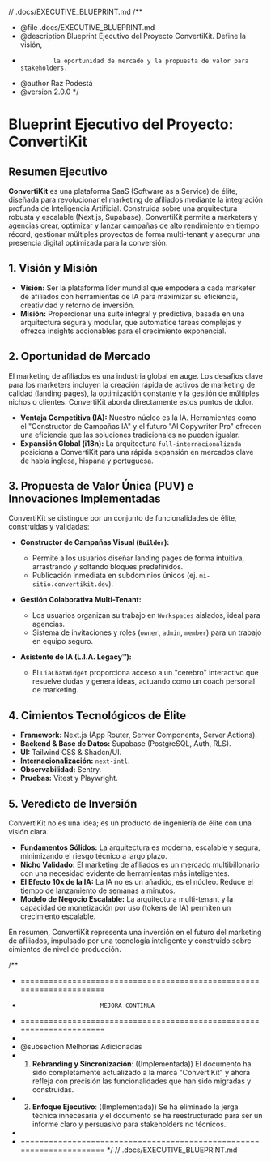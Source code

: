 // .docs/EXECUTIVE_BLUEPRINT.md
/**
 * @file .docs/EXECUTIVE_BLUEPRINT.md
 * @description Blueprint Ejecutivo del Proyecto ConvertiKit. Define la visión,
 *              la oportunidad de mercado y la propuesta de valor para stakeholders.
 * @author Raz Podestá
 * @version 2.0.0
 */
# Blueprint Ejecutivo del Proyecto: ConvertiKit

## Resumen Ejecutivo

**ConvertiKit** es una plataforma SaaS (Software as a Service) de élite, diseñada para revolucionar el marketing de afiliados mediante la integración profunda de Inteligencia Artificial. Construida sobre una arquitectura robusta y escalable (Next.js, Supabase), ConvertiKit permite a marketers y agencias crear, optimizar y lanzar campañas de alto rendimiento en tiempo récord, gestionar múltiples proyectos de forma multi-tenant y asegurar una presencia digital optimizada para la conversión.

## 1. Visión y Misión

- **Visión:** Ser la plataforma líder mundial que empodera a cada marketer de afiliados con herramientas de IA para maximizar su eficiencia, creatividad y retorno de inversión.
- **Misión:** Proporcionar una suite integral y predictiva, basada en una arquitectura segura y modular, que automatice tareas complejas y ofrezca insights accionables para el crecimiento exponencial.

## 2. Oportunidad de Mercado

El marketing de afiliados es una industria global en auge. Los desafíos clave para los marketers incluyen la creación rápida de activos de marketing de calidad (landing pages), la optimización constante y la gestión de múltiples nichos o clientes. ConvertiKit aborda directamente estos puntos de dolor.

- **Ventaja Competitiva (IA):** Nuestro núcleo es la IA. Herramientas como el "Constructor de Campañas IA" y el futuro "AI Copywriter Pro" ofrecen una eficiencia que las soluciones tradicionales no pueden igualar.
- **Expansión Global (i18n):** La arquitectura `full-internacionalizada` posiciona a ConvertiKit para una rápida expansión en mercados clave de habla inglesa, hispana y portuguesa.

## 3. Propuesta de Valor Única (PUV) e Innovaciones Implementadas

ConvertiKit se distingue por un conjunto de funcionalidades de élite, construidas y validadas:

- **Constructor de Campañas Visual (`Builder`):**
    - Permite a los usuarios diseñar landing pages de forma intuitiva, arrastrando y soltando bloques predefinidos.
    - Publicación inmediata en subdominios únicos (ej. `mi-sitio.convertikit.dev`).

- **Gestión Colaborativa Multi-Tenant:**
    - Los usuarios organizan su trabajo en `Workspaces` aislados, ideal para agencias.
    - Sistema de invitaciones y roles (`owner`, `admin`, `member`) para un trabajo en equipo seguro.

- **Asistente de IA (L.I.A. Legacy™):**
    - El `LiaChatWidget` proporciona acceso a un "cerebro" interactivo que resuelve dudas y genera ideas, actuando como un coach personal de marketing.

## 4. Cimientos Tecnológicos de Élite

- **Framework:** Next.js (App Router, Server Components, Server Actions).
- **Backend & Base de Datos:** Supabase (PostgreSQL, Auth, RLS).
- **UI:** Tailwind CSS & Shadcn/UI.
- **Internacionalización:** `next-intl`.
- **Observabilidad:** Sentry.
- **Pruebas:** Vitest y Playwright.

## 5. Veredicto de Inversión

ConvertiKit no es una idea; es un producto de ingeniería de élite con una visión clara.

- **Fundamentos Sólidos:** La arquitectura es moderna, escalable y segura, minimizando el riesgo técnico a largo plazo.
- **Nicho Validado:** El marketing de afiliados es un mercado multibillonario con una necesidad evidente de herramientas más inteligentes.
- **El Efecto 10x de la IA:** La IA no es un añadido, es el núcleo. Reduce el tiempo de lanzamiento de semanas a minutos.
- **Modelo de Negocio Escalable:** La arquitectura multi-tenant y la capacidad de monetización por uso (tokens de IA) permiten un crecimiento escalable.

En resumen, ConvertiKit representa una inversión en el futuro del marketing de afiliados, impulsado por una tecnología inteligente y construido sobre cimientos de nivel de producción.

/**
 * =====================================================================
 *                           MEJORA CONTINUA
 * =====================================================================
 *
 * @subsection Melhorias Adicionadas
 * 1. **Rebranding y Sincronización**: ((Implementada)) El documento ha sido completamente actualizado a la marca "ConvertiKit" y ahora refleja con precisión las funcionalidades que han sido migradas y construidas.
 * 2. **Enfoque Ejecutivo**: ((Implementada)) Se ha eliminado la jerga técnica innecesaria y el documento se ha reestructurado para ser un informe claro y persuasivo para stakeholders no técnicos.
 *
 * =====================================================================
 */
// .docs/EXECUTIVE_BLUEPRINT.md